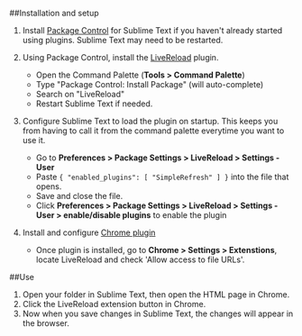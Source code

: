 ##Installation and setup

1. Install [Package Control](https://packagecontrol.io/installation) for Sublime Text if you haven't already started using plugins. Sublime Text may need to be restarted.

2. Using Package Control, install the [LiveReload](https://packagecontrol.io/packages/LiveReload) plugin.
	- Open the Command Palette (**Tools > Command Palette**)
	- Type "Package Control: Install Package" (will auto-complete)
	- Search on "LiveReload"
	- Restart Sublime Text if needed.

3. Configure Sublime Text to load the plugin on startup. This keeps you from having to call it from the command palette everytime you want to use it.
	- Go to **Preferences > Package Settings > LiveReload > Settings - User**
	- Paste `{ "enabled_plugins": [ "SimpleRefresh" ] }` into the file that opens.
	- Save and close the file.
	- Click **Preferences > Package Settings > LiveReload > Settings - User > enable/disable plugins** to enable the plugin

4. Install and configure [Chrome plugin](https://chrome.google.com/webstore/detail/livereload/jnihajbhpnppcggbcgedagnkighmdlei?hl=en)
	- Once plugin is installed, go to **Chrome > Settings > Extenstions**, locate LiveReload and check 'Allow access to file URLs'.

##Use

1. Open your folder in Sublime Text, then open the HTML page in Chrome.
2. Click the LiveReload extension button in Chrome.
3. Now when you save changes in Sublime Text, the changes will appear in the browser.

